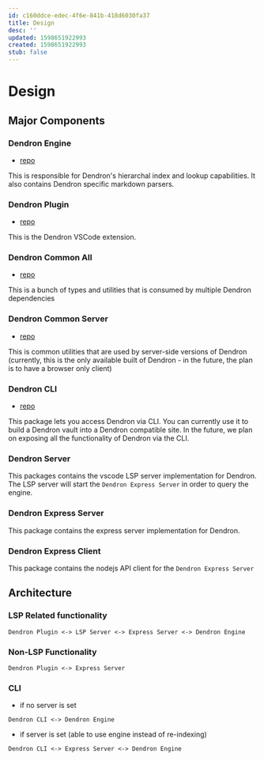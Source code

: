 ```yaml
---
id: c160ddce-edec-4f6e-841b-418d6030fa37
title: Design
desc: ''
updated: 1598651922993
created: 1598651922993
stub: false
---
```


# Design

## Major Components

### Dendron Engine 
- [repo](https://github.com/dendronhq/dendron/tree/master/packages/engine-server)

This is responsible for Dendron's hierarchal index and lookup capabilities. It also contains Dendron specific markdown parsers. 

### Dendron Plugin
- [repo](https://github.com/dendronhq/dendron/tree/master/packages/plugin-core)

This is the Dendron VSCode extension. 

### Dendron Common All
- [repo](https://github.com/dendronhq/dendron/tree/master/packages/common-all)

This is a bunch of types and utilities that is consumed by multiple Dendron dependencies

### Dendron Common Server
- [repo](https://github.com/dendronhq/dendron/tree/master/packages/common-server)

This is common utilities that are used by server-side versions of Dendron (currently, this is the only available built of Dendron - in the future, the plan is to have a browser only client)

### Dendron CLI
- [repo](https://github.com/dendronhq/dendron/tree/master/packages/dendron-cli)

This package lets you access Dendron via CLI. You can currently use it to build a Dendron vault into a Dendron compatible site. In the future, we plan on exposing all the functionality of Dendron via the CLI. 


### Dendron Server

This packages contains the vscode LSP server implementation for Dendron. The LSP server will start the `Dendron Express Server` in order to query the engine.

### Dendron Express Server

This package contains the express server implementation for Dendron.

### Dendron Express Client

This package contains the nodejs API client for the `Dendron Express Server`

## Architecture

### LSP Related functionality
```
Dendron Plugin <-> LSP Server <-> Express Server <-> Dendron Engine
```

### Non-LSP Functionality

```
Dendron Plugin <-> Express Server
```

### CLI

- if no server is set
```
Dendron CLI <-> Dendron Engine
```

- if server is set (able to use engine instead of re-indexing)
```
Dendron CLI <-> Express Server <-> Dendron Engine
```